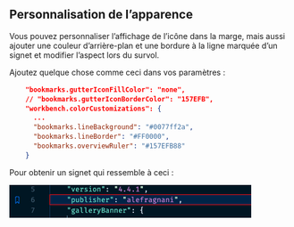 ## Personnalisation de l’apparence

Vous pouvez personnaliser l’affichage de l’icône dans la marge, mais aussi ajouter une couleur d’arrière-plan et une bordure à la ligne marquée d’un signet et modifier l’aspect lors du survol.

Ajoutez quelque chose comme ceci dans vos paramètres :

```json
    "bookmarks.gutterIconFillColor": "none",
    // "bookmarks.gutterIconBorderColor": "157EFB",
    "workbench.colorCustomizations": {
      ...
      "bookmarks.lineBackground": "#0077ff2a",
      "bookmarks.lineBorder": "#FF0000",
      "bookmarks.overviewRuler": "#157EFB88"
    }
```

Pour obtenir un signet qui ressemble à ceci :

![Signet personnalisé](customizedBookmark.png)
